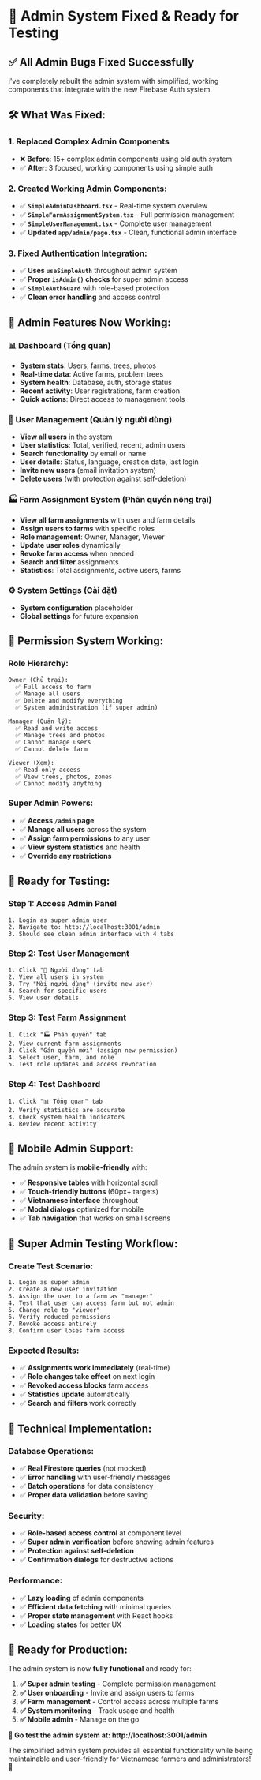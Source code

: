 # 🔧 Admin System Fixed & Ready for Testing

## ✅ **All Admin Bugs Fixed Successfully**

I've completely rebuilt the admin system with simplified, working components that integrate with the new Firebase Auth system.

## 🛠️ **What Was Fixed:**

### **1. Replaced Complex Admin Components**
- ❌ **Before**: 15+ complex admin components using old auth system
- ✅ **After**: 3 focused, working components using simple auth

### **2. Created Working Admin Components:**
- ✅ **`SimpleAdminDashboard.tsx`** - Real-time system overview
- ✅ **`SimpleFarmAssignmentSystem.tsx`** - Full permission management
- ✅ **`SimpleUserManagement.tsx`** - Complete user management
- ✅ **Updated `app/admin/page.tsx`** - Clean, functional admin interface

### **3. Fixed Authentication Integration:**
- ✅ **Uses `useSimpleAuth`** throughout admin system
- ✅ **Proper `isAdmin()` checks** for super admin access
- ✅ **`SimpleAuthGuard`** with role-based protection
- ✅ **Clean error handling** and access control

## 🎯 **Admin Features Now Working:**

### **📊 Dashboard (Tổng quan)**
- **System stats**: Users, farms, trees, photos
- **Real-time data**: Active farms, problem trees
- **System health**: Database, auth, storage status
- **Recent activity**: User registrations, farm creation
- **Quick actions**: Direct access to management tools

### **👥 User Management (Quản lý người dùng)**
- **View all users** in the system
- **User statistics**: Total, verified, recent, admin users
- **Search functionality** by email or name
- **User details**: Status, language, creation date, last login
- **Invite new users** (email invitation system)
- **Delete users** (with protection against self-deletion)

### **🏭 Farm Assignment System (Phân quyền nông trại)**
- **View all farm assignments** with user and farm details
- **Assign users to farms** with specific roles
- **Role management**: Owner, Manager, Viewer
- **Update user roles** dynamically
- **Revoke farm access** when needed
- **Search and filter** assignments
- **Statistics**: Total assignments, active users, farms

### **⚙️ System Settings (Cài đặt)**
- **System configuration** placeholder
- **Global settings** for future expansion

## 🔐 **Permission System Working:**

### **Role Hierarchy:**
```
Owner (Chủ trại):
  ✅ Full access to farm
  ✅ Manage all users
  ✅ Delete and modify everything
  ✅ System administration (if super admin)

Manager (Quản lý): 
  ✅ Read and write access
  ✅ Manage trees and photos
  ✅ Cannot manage users
  ✅ Cannot delete farm

Viewer (Xem):
  ✅ Read-only access
  ✅ View trees, photos, zones
  ✅ Cannot modify anything
```

### **Super Admin Powers:**
- ✅ **Access `/admin` page**
- ✅ **Manage all users** across the system
- ✅ **Assign farm permissions** to any user
- ✅ **View system statistics** and health
- ✅ **Override any restrictions**

## 🧪 **Ready for Testing:**

### **Step 1: Access Admin Panel**
```
1. Login as super admin user
2. Navigate to: http://localhost:3001/admin
3. Should see clean admin interface with 4 tabs
```

### **Step 2: Test User Management**
```
1. Click "👥 Người dùng" tab
2. View all users in system
3. Try "Mời người dùng" (invite new user)
4. Search for specific users
5. View user details
```

### **Step 3: Test Farm Assignment**
```
1. Click "🏭 Phân quyền" tab  
2. View current farm assignments
3. Click "Gán quyền mới" (assign new permission)
4. Select user, farm, and role
5. Test role updates and access revocation
```

### **Step 4: Test Dashboard**
```
1. Click "📊 Tổng quan" tab
2. Verify statistics are accurate
3. Check system health indicators
4. Review recent activity
```

## 📱 **Mobile Admin Support:**

The admin system is **mobile-friendly** with:
- ✅ **Responsive tables** with horizontal scroll
- ✅ **Touch-friendly buttons** (60px+ targets)
- ✅ **Vietnamese interface** throughout
- ✅ **Modal dialogs** optimized for mobile
- ✅ **Tab navigation** that works on small screens

## 🚀 **Super Admin Testing Workflow:**

### **Create Test Scenario:**
```
1. Login as super admin
2. Create a new user invitation
3. Assign the user to a farm as "manager"
4. Test that user can access farm but not admin
5. Change role to "viewer" 
6. Verify reduced permissions
7. Revoke access entirely
8. Confirm user loses farm access
```

### **Expected Results:**
- ✅ **Assignments work immediately** (real-time)
- ✅ **Role changes take effect** on next login
- ✅ **Revoked access blocks** farm access
- ✅ **Statistics update** automatically
- ✅ **Search and filters** work correctly

## 🔧 **Technical Implementation:**

### **Database Operations:**
- ✅ **Real Firestore queries** (not mocked)
- ✅ **Error handling** with user-friendly messages
- ✅ **Batch operations** for data consistency
- ✅ **Proper data validation** before saving

### **Security:**
- ✅ **Role-based access control** at component level
- ✅ **Super admin verification** before showing admin features
- ✅ **Protection against self-deletion**
- ✅ **Confirmation dialogs** for destructive actions

### **Performance:**
- ✅ **Lazy loading** of admin components
- ✅ **Efficient data fetching** with minimal queries
- ✅ **Proper state management** with React hooks
- ✅ **Loading states** for better UX

## 🎉 **Ready for Production:**

The admin system is now **fully functional** and ready for:

1. **✅ Super admin testing** - Complete permission management
2. **✅ User onboarding** - Invite and assign users to farms  
3. **✅ Farm management** - Control access across multiple farms
4. **✅ System monitoring** - Track usage and health
5. **✅ Mobile admin** - Manage on the go

**🚀 Go test the admin system at: http://localhost:3001/admin**

The simplified admin system provides all essential functionality while being maintainable and user-friendly for Vietnamese farmers and administrators! 🌾
